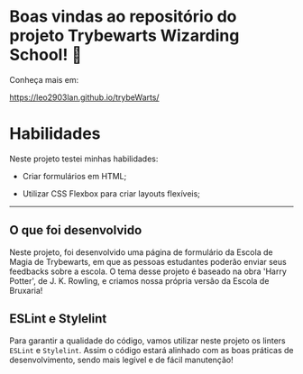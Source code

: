 
# Boas vindas ao repositório do projeto Trybewarts Wizarding School! :mage:

Conheça mais em:

https://leo2903lan.github.io/trybeWarts/

# Habilidades

Neste projeto testei minhas habilidades:

  * Criar formulários em HTML;

  * Utilizar CSS Flexbox para criar layouts flexíveis;

---

## O que foi desenvolvido

Neste projeto, foi desenvolvido uma página de formulário da Escola de Magia de Trybewarts, em que as pessoas estudantes poderão enviar seus feedbacks sobre a escola. O tema desse projeto é baseado na obra 'Harry Potter', de J. K. Rowling, e criamos nossa própria versão da Escola de Bruxaria!


## ESLint e Stylelint

Para garantir a qualidade do código, vamos utilizar neste projeto os linters `ESLint` e `Stylelint`.
Assim o código estará alinhado com as boas práticas de desenvolvimento, sendo mais legível
e de fácil manutenção! 
